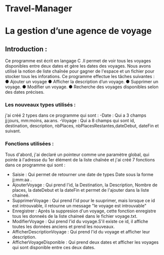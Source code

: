 # Travel-Manager
# La gestion d’une agence de voyage
## Introduction :
Ce programme est écrit en langage C .Il permet de voir tous les voyages disponibles entre deux dates et gère les dates des
voyages.
Nous avons utilisé la notion de liste chaînée pour gagner de l'espace et un fichier pour stocker tous les inforations. Ce programme effectue les tâches suivantes :
● Ajouter un voyage
● Afficher la description d’un voyage.
● Supprimer un voyage.
● Modifier un voyage.
● Recherche des voyages disponibles selon des dates précises.
### Les nouveaux types utilisés :
j'ai créé 2 types dans ce programme qui sont :
-Date :
Qui a 3 champs jj:jours, mm:moins, aa:ans.
-Voyage :
Qui a 8 champs qui sont id, destination, description, nbPlaces, nbPlacesRestantes,dateDebut, dateFin et suivant.
### Fonctions utilisées :
Tous d'abord, j'ai declaré un pointeur comme une paramètre global, qui pointe à l'adresse du 1er élément de la liste chaînée et j'ai créé 7 fonctions dans ce programme qui sont :
- Saisie :
Qui permet de retourner une date de types Date sous la forme jj:mm:aa .
- AjouterVoyage :
Qui prend l'id, la Destination, la Description, Nombre de places, la dateDebut et la dateFin et permet de l'ajouter dans la liste chaineé.
- SupprimerVoyage :
Qui prend l'id pour le suuprimer, mais lorsque ce id est introuvable, il retourne un message "le voyage est introuvable"
- Enregistrer :
Aprés la suppresion d'un voyage, cette fonction enregistre tous les donneés de la liste chaineé dans le fichier voyage.txt. 
- ModifierVoyage :
Qui prend l'id du voyage.S'il existe ce id, il affiche toutes les données anciens et prend les nouveaux.
- AfficherDescriptionVoyage :
Qui prend l'id du voyage et afficher leur description.
- AfficherVoyageDisponible :
Qui prend deux dates et afficher les voyages qui sont disponible entre ces deux dates.


